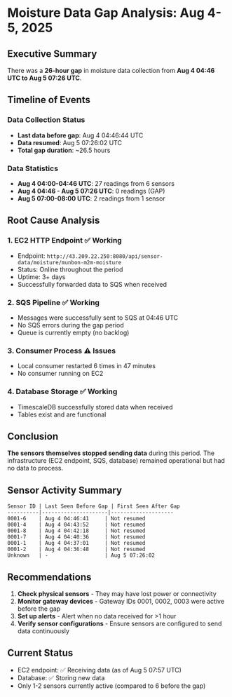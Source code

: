 # Moisture Data Gap Analysis: Aug 4-5, 2025

## Executive Summary
There was a **26-hour gap** in moisture data collection from **Aug 4 04:46 UTC to Aug 5 07:26 UTC**.

## Timeline of Events

### Data Collection Status
- **Last data before gap**: Aug 4 04:46:44 UTC
- **Data resumed**: Aug 5 07:26:02 UTC
- **Total gap duration**: ~26.5 hours

### Data Statistics
- **Aug 4 04:00-04:46 UTC**: 27 readings from 6 sensors
- **Aug 4 04:46 - Aug 5 07:26 UTC**: 0 readings (GAP)
- **Aug 5 07:00-08:00 UTC**: 2 readings from 1 sensor

## Root Cause Analysis

### 1. **EC2 HTTP Endpoint** ✅ Working
- Endpoint: `http://43.209.22.250:8080/api/sensor-data/moisture/munbon-m2m-moisture`
- Status: Online throughout the period
- Uptime: 3+ days
- Successfully forwarded data to SQS when received

### 2. **SQS Pipeline** ✅ Working
- Messages were successfully sent to SQS at 04:46 UTC
- No SQS errors during the gap period
- Queue is currently empty (no backlog)

### 3. **Consumer Process** ⚠️ Issues
- Local consumer restarted 6 times in 47 minutes
- No consumer running on EC2

### 4. **Database Storage** ✅ Working
- TimescaleDB successfully stored data when received
- Tables exist and are functional

## Conclusion
**The sensors themselves stopped sending data** during this period. The infrastructure (EC2 endpoint, SQS, database) remained operational but had no data to process.

## Sensor Activity Summary
```
Sensor ID | Last Seen Before Gap | First Seen After Gap
----------|---------------------|--------------------
0001-6    | Aug 4 04:46:41     | Not resumed
0001-4    | Aug 4 04:43:52     | Not resumed  
0001-8    | Aug 4 04:42:18     | Not resumed
0001-7    | Aug 4 04:40:36     | Not resumed
0001-1    | Aug 4 04:37:01     | Not resumed
0001-2    | Aug 4 04:36:48     | Not resumed
Unknown   | -                  | Aug 5 07:26:02
```

## Recommendations
1. **Check physical sensors** - They may have lost power or connectivity
2. **Monitor gateway devices** - Gateway IDs 0001, 0002, 0003 were active before the gap
3. **Set up alerts** - Alert when no data received for >1 hour
4. **Verify sensor configurations** - Ensure sensors are configured to send data continuously

## Current Status
- EC2 endpoint: ✅ Receiving data (as of Aug 5 07:57 UTC)
- Database: ✅ Storing new data
- Only 1-2 sensors currently active (compared to 6 before the gap)